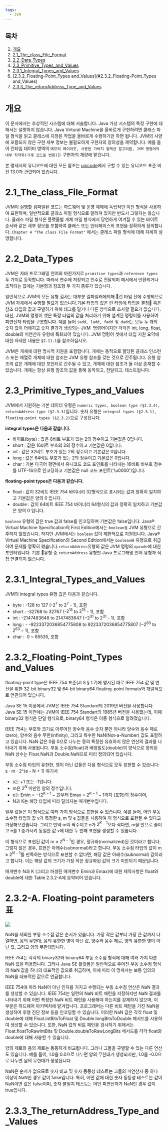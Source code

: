 ```yaml
---
tags:
  - JVM
---
```

## 목차

1. [개요](#개요)
2. [2.1_The_class_File_Format](#The_class_File_Format)
3. [2.2_Data_Types](#2.2_Data_Types)
4. [2.3_Primitive_Types_and_Values](#2.3_Primitive_Types_and_Values)
5. [2.3.1_Integral_Types_and_Values](#2.3.1_Integral_Types_and_Values)
6. [2.3.2_Floating-Point_Types and_Values](#2.3.2_Floating-Point_Types and_Values)
7. [2.3.3_The_returnAddress_Type_and_Values](#2.3.3_The_returnAddress_Type_and_Values)


# 개요

이 문서에서는 추상적인 시스템에 대해 서술합니다. Java 가상 시스템의 특정 구현에 대해서는 설명하지 않습니다.
Java Virtural Machine을 올바르게 구현하려면 클래스 파일 형식을 읽고 클래스에 지정된 작업을 올바르게 수행하기만 하면 됩니다.
JVM의 사양에 포함되지 않은 구현 세부 정보는 불필요하게 구현자의 창의성을 제약합니다. 예를 들어 런타임 데이터 영역의 `메모리 레이아웃, 사용된 가바지 컬렉션 알고리즘, JVM 명령어의 내부 최적화(기계 코드로 변환)`는 구현자의 재량에 맡깁니다.

본 명세서의 유니코드에 대한 모든 참조는 [unicode](https://www.unicode.org/)에서 구할 수 있는 유니코드 표준 버전 13.0과 관련되어 있습니다.

# 2.1_The_class_File_Format

JVM이 실행할 컴파일된 코드는 하드웨어 및 운영 체제에 독립적인 이진 형식을 사용하여 표현하며, 일반적으로 클래스 파일 형식으로 알려져 있지만 반드시 그렇지는 않습니다. 클래스 파일 형식은 플랫폼별 개체 파일 형식에서 당연하게 여겨질 수 있는 바이트 순서와 같은 세부 정보를 포함하여 클래스 또는 인터페이스의 표현을 정확하게 정의합니다.
`Chapter 4 "The class File Format"` 에서는 클래스 파일 형식에 대해 자세히 설명합니다.


# 2.2_Data_Types

JVM은 자바 프로그래밍 언어와 마찬가지로 `primitive types`과 `reference types` 두 가지로 동작합니다. 따라서 변수에 저장되고 인수로 전달되며 메서에서 반환되거나 조작되는 값에는 기본형과 참조형 두 가지 종류가 있습니다.

일반적으로 JVM의 모든 유형 검사는 대부분 컴파일러에의해 런 타임 전에 수행되므로 JVM 자체에서 수행할 필요가 없습니다.기본 타입의 값은 런 타임에 타입을 결정 혹은 참조 타입의 값과 구별하기 위해 태그를 달거나 다른 방식으로 조사할 필요가 없습니다.
대신, JVM의 명령어 셋은 특정 타입의 값을 처리하기 위해 설계된 명령어를 사용하여 피연산자 타입을 구분합니다. 예를 들어 `iadd, ladd, fadd 및 dadd`는 모두 두 개의 숫자 값이 더해지고 숫자 결과가 생성되는 JVM  명령어이지만 각각은 int, long, float, double의 피연산자 유형에 특화되어 있습니다. JVM 명령어 셋에서 타입 지원 요약에 대한 자세한 내용은 `§2.11.1`을 참조하십시오.

JVM은 개체에 대한 명시적 지원을 포함합니다. 개체는 동적으로 할당된 클래스 인스턴스 또는 배열로 개체에 대한 참조는 JVM 유형 참조를 갖는 것으로 간주됩니다. 유형 참조의 값은 개체에 대한 포인터로 간주될 수 있고, 개체에 대한 참조가 둘 이상 존재할 수 있습니다.
개체는 항상 유형 참조의 값을 통해 동작되고, 전달되고, 테스트됩니다.




# 2.3_Primitive_Types_and_Values

JVM에서 지원하는 기본 데이터 유형은 `numeric types, boolean type (§2.3.4), returnAddress type (§2.3.3)`입니다.
숫자 유형은 `integral types (§2.3.1), floating-point types (§2.3.2)`으로 구성됩니다.

**integral types은 다음과 같습니다.**

- 바이트(byte) : 값은 8비트 부호가 있는 2의 정수이고 기본값은 0입니다.
- short : 값은 16비트 부호의 2의 정수이고 기본값은 0입니다.
- int : 값은 32비트 부호가 있는 2의 정수이고 기본값은 0입니다.
- long : 값은 64비트 부호가 있는 2의 정수이고 기본값은 0입니다.
- char : 기본 다국어 평면에서 유니코드 코드 포인트를 나타내는 16비트 비부호 정수를 UTF-16으로 인코딩하고 기본값은 null 코드 포인트('\u0000')입니다.

**floating-point types은 다음과 같습니다.**

- float : 값이 32비트 IEEE 754 바이너리 32형식으로 표시되는 값과 정확히 일치하고 기본값은 양의 0 입니다.
- double : 값이 64비트 IEEE 754 바이너리 64형식의 값과 정확히 일치하고 기본값은 양의 0 입니다.

`boolean` 유형의 값은 true 값과 false를 인코딩하며 기본값은 false입니다.
Java® Virtual Machine Specification의 First Edition에서는 `boolean을` JVM 유형으로 간주하지 않았습니다. 하지만 JVM에서는 `boolean` 값이 제한적으로 지원됩니다. Java® Virtual Machine Specification의 Second Edition에서는 `boolean을` 유형으로 취급하여 문제를 명확히 했습니다.`returnAddress`유형의 값은 JVM 명령의 `opcode`에 대한 포인터입니다. 기본 유형 중 `returnAddress` 유형만 Java 프로그래밍 언어 유형과 직접 연결되지 않습니다.


# 2.3.1_Integral_Types_and_Values

JVM의 integral types 유형 값은 다음과 같습니다.

- byte :  -128 to 127 (-$2^7$ to $2^7$ - 1), 포함
- short : -32768 to 32767 (-$2^{15}$ to $2^{15}$ - 1), 포함
- int : -2147483648 to 2147483647 ($-2^{31}$ to $2^{31}$ - 1), 포함
- long : - -9223372036854775808 to 9223372036854775807 ($-2^{63}$ to $2^{63}- 1$), 포함
- char :  0 ~ 65535, 포함

# 2.3.2_Floating-Point_Types and_Values

floating-point type은 IEEE 754 표준(JLS § 1.7)에 명시된 대로 IEEE 754 값 및 연산을 위한 32-bit binary32 및 64-bit binary64 floating-point formats와 개념적으로 연관되어 있습니다.

Java SE 15 이상에서 JVM은 IEEE 754 Standard의 2019년 버전을 사용합니다. Java SE 15 이전에는 JVM이 IEEE 754 Standart의 1985년 버전을 사용했는데, 이때 binary32 형식은 단일 형식으로, binary64 형식은 이중 형식으로 알려졌습니다.

IEEE 754는 부호와 크기로 이루어진 양수와 음수 숫자 뿐만 아니라 양수와 음수 제로(zero), 양수와 음수 무한(infinity), 그리고 특수한 NaN(Not-a-Number) 값도 포함하고 있습니다. NaN 값은 0을 0으로 나누는 등의 특정한 유효하지 않은 연산의 결과를 나타내기 위해 사용됩니다. 부동 소수점(float)과 배정밀도(double)의 양식으로 정의된 NaN 상수는 Float.NaN과 Double.NaN으로 미리 정의되어 있습니다.

부동 소수점 타입의 유한한, 영이 아닌 값들은 다음 형식으로 모두 표현할 수 있습니다: s ⋅ m ⋅ 2^(e - N + 1) 여기서

- s는 +1 또는 -1입니다.
- m은 $2^N$ 미만인 양의 정수입니다.
- e는 Emin = $-(2^{K-1}-2)$부터 Emax = $2^{K-1}-1$까지 (포함)의 정수이며,
- N과 K는 해당 타입에 따라 달라지는 매개변수입니다.

일부 값들은 이 형식으로 여러 가지 방식으로 표현될 수 있습니다. 예를 들어, 어떤 부동 소수점 타입의 값 v가 특정한 s, m 및 e 값들을 사용하여 이 형식으로 표현될 수 있다고 가정해보겠습니다. 그리고 만약 m이 짝수이고 e가 $2^{K-1}$보다 작다면, m을 반으로 줄이고 e를 1 증가시켜 동일한 값 v에 대한 두 번째 표현을 생성할 수 있습니다.

이 형식으로 표현된 값이 m ≥ $2^{N-1}$인 경우, 정규화(normalized)된 것이라고 합니다. 그렇지 않은 경우, 표현은 아래수(subnormal)라고 합니다. 부동 소수점 타입의 값이 m ≥ $2^{N-1}$를 만족하는 방식으로 표현할 수 없다면, 해당 값은 아래수(subnormal) 값이라고 합니다. 이는 해당 값의 크기가 가장 작은 정규화된 값의 크기 미만이기 때문입니다.

매개변수 N과 K (그리고 파생된 매개변수 Emin과 Emax)에 대한 제약사항은 float와 double에 대한 Table 2.3.2-A에 요약되어 있습니다.

# 2.3.2-A. Floating-point parameters 표


![](https://i.imgur.com/5Ak5OfU.png)

NaN을 제외한 부동 소수점 값은 순서가 있습니다. 가장 작은 값부터 가장 큰 값까지 나열하면, 음의 무한대, 음의 유한한 영이 아닌 값, 양수와 음수 제로, 양의 유한한 영이 아닌 값, 그리고 양의 무한대입니다.

IEEE 754는 각각의 binary32와 binary64 부동 소수점 형식에 대해 여러 가지 다른 NaN 값을 허용합니다. 그러나 Java SE 플랫폼은 일반적으로 주어진 부동 소수점 형식의 NaN 값을 하나의 대표적인 값으로 취급하며, 이에 따라 이 명세서는 보통 임의의 NaN을 대표적인 값으로 언급합니다.

IEEE 754에 따라 NaN이 아닌 인자를 가지고 수행되는 부동 소수점 연산은 NaN 결과를 생성할 수 있습니다. IEEE 754는 일련의 NaN 비트 패턴을 지정하지만 NaN 결과를 나타내기 위해 어떤 특정한 NaN 비트 패턴을 사용해야 하는지를 강제하지 않으며, 이 부분은 하드웨어 아키텍처에 맡겨집니다. 프로그래머는 다른 비트 패턴을 가진 NaN을 생성하여 후행 진단 정보 등을 인코딩할 수 있습니다. 이러한 NaN 값은 각각 float 및 double에 대해 Float.intBitsToFloat 및 Double.longBitsToDouble 메서드를 사용하여 생성할 수 있습니다. 또한, NaN 값의 비트 패턴을 검사하기 위해서는 Float.floatToRawIntBits 및 Double.doubleToRawLongBits 메서드를 각각 float와 double에 대해 사용할 수 있습니다.

양의 제로와 음의 제로는 동등하게 비교됩니다. 그러나 그들을 구별할 수 있는 다른 연산도 있습니다. 예를 들어, 1.0을 0.0으로 나누면 양의 무한대가 생성되지만, 1.0을 -0.0으로 나누면 음의 무한대가 생성됩니다.

NaN은 순서가 없으므로 숫자 비교 및 숫자 동등성 테스트는 그들의 피연산자 중 하나 이상이 NaN인 경우 값이 false입니다. 특히, 어떤 값에 대한 숫자 동등성 테스트는 값이 NaN이면 값은 false이며, 숫자 불일치 테스트는 어떤 피연산자가 NaN인 경우 값이 true입니다.

# 2.3.3_The_returnAddress_Type_and_Values
